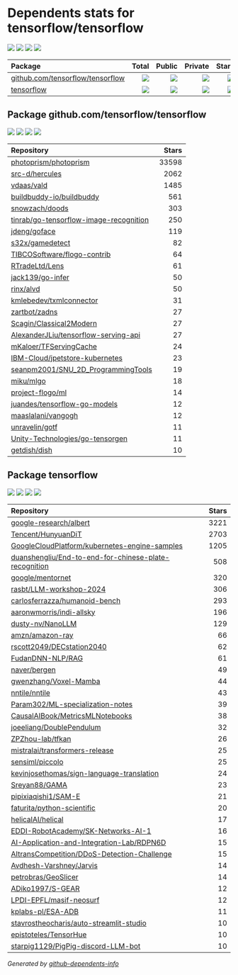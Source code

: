 # Dependents stats for tensorflow/tensorflow

[![](https://img.shields.io/static/v1?label=Used%20by&message=63&color=informational&logo=slickpic)](https://github.com/tensorflow/tensorflow/network/dependents)
[![](https://img.shields.io/static/v1?label=Used%20by%20(public)&message=63&color=informational&logo=slickpic)](https://github.com/tensorflow/tensorflow/network/dependents)
[![](https://img.shields.io/static/v1?label=Used%20by%20(private)&message=-63&color=informational&logo=slickpic)](https://github.com/tensorflow/tensorflow/network/dependents)
[![](https://img.shields.io/static/v1?label=Used%20by%20(stars)&message=35526&color=informational&logo=slickpic)](https://github.com/tensorflow/tensorflow/network/dependents)

| Package    | Total  | Public | Private | Stars |
| :--------  | -----: | -----: | -----:  | ----: |
| [github.com/tensorflow/tensorflow](#package-github.comtensorflowtensorflow)    | [![](https://img.shields.io/static/v1?label=Used%20by&message=26&color=informational&logo=slickpic)](https://github.com/tensorflow/tensorflow/network/dependents?package_id=UGFja2FnZS0yMjY0ODkxNjQ4)  | [![](https://img.shields.io/static/v1?label=Used%20by%20(public)&message=26&color=informational&logo=slickpic)](https://github.com/tensorflow/tensorflow/network/dependents?package_id=UGFja2FnZS0yMjY0ODkxNjQ4) | [![](https://img.shields.io/static/v1?label=Used%20by%20(private)&message=-26&color=informational&logo=slickpic)](https://github.com/tensorflow/tensorflow/network/dependents?package_id=UGFja2FnZS0yMjY0ODkxNjQ4) | [![](https://img.shields.io/static/v1?label=Used%20by%20(stars)&message=35526&color=informational&logo=slickpic)](https://github.com/tensorflow/tensorflow/network/dependents?package_id=UGFja2FnZS0yMjY0ODkxNjQ4) |
| [tensorflow](#package-tensorflow)    | [![](https://img.shields.io/static/v1?label=Used%20by&message=37&color=informational&logo=slickpic)](https://github.com/tensorflow/tensorflow/network/dependents?package_id=UGFja2FnZS01MjcyNjAxNg%3D%3D)  | [![](https://img.shields.io/static/v1?label=Used%20by%20(public)&message=37&color=informational&logo=slickpic)](https://github.com/tensorflow/tensorflow/network/dependents?package_id=UGFja2FnZS01MjcyNjAxNg%3D%3D) | [![](https://img.shields.io/static/v1?label=Used%20by%20(private)&message=-37&color=informational&logo=slickpic)](https://github.com/tensorflow/tensorflow/network/dependents?package_id=UGFja2FnZS01MjcyNjAxNg%3D%3D) | [![](https://img.shields.io/static/v1?label=Used%20by%20(stars)&message=0&color=informational&logo=slickpic)](https://github.com/tensorflow/tensorflow/network/dependents?package_id=UGFja2FnZS01MjcyNjAxNg%3D%3D) |

## Package github.com/tensorflow/tensorflow

[![](https://img.shields.io/static/v1?label=Used%20by&message=26&color=informational&logo=slickpic)](https://github.com/tensorflow/tensorflow/network/dependents?package_id=UGFja2FnZS0yMjY0ODkxNjQ4)
[![](https://img.shields.io/static/v1?label=Used%20by%20(public)&message=26&color=informational&logo=slickpic)](https://github.com/tensorflow/tensorflow/network/dependents?package_id=UGFja2FnZS0yMjY0ODkxNjQ4)
[![](https://img.shields.io/static/v1?label=Used%20by%20(private)&message=-26&color=informational&logo=slickpic)](https://github.com/tensorflow/tensorflow/network/dependents?package_id=UGFja2FnZS0yMjY0ODkxNjQ4)
[![](https://img.shields.io/static/v1?label=Used%20by%20(stars)&message=35526&color=informational&logo=slickpic)](https://github.com/tensorflow/tensorflow/network/dependents?package_id=UGFja2FnZS0yMjY0ODkxNjQ4)

| Repository | Stars  |
| :--------  | -----: |
|[photoprism/photoprism](https://github.com/photoprism/photoprism) | 33598 |
|[src-d/hercules](https://github.com/src-d/hercules) | 2062 |
|[vdaas/vald](https://github.com/vdaas/vald) | 1485 |
|[buildbuddy-io/buildbuddy](https://github.com/buildbuddy-io/buildbuddy) | 561 |
|[snowzach/doods](https://github.com/snowzach/doods) | 303 |
|[tinrab/go-tensorflow-image-recognition](https://github.com/tinrab/go-tensorflow-image-recognition) | 250 |
|[jdeng/goface](https://github.com/jdeng/goface) | 119 |
|[s32x/gamedetect](https://github.com/s32x/gamedetect) | 82 |
|[TIBCOSoftware/flogo-contrib](https://github.com/TIBCOSoftware/flogo-contrib) | 64 |
|[RTradeLtd/Lens](https://github.com/RTradeLtd/Lens) | 61 |
|[jack139/go-infer](https://github.com/jack139/go-infer) | 50 |
|[rinx/alvd](https://github.com/rinx/alvd) | 50 |
|[kmlebedev/txmlconnector](https://github.com/kmlebedev/txmlconnector) | 31 |
|[zartbot/zadns](https://github.com/zartbot/zadns) | 27 |
|[Scagin/Classical2Modern](https://github.com/Scagin/Classical2Modern) | 27 |
|[AlexanderJLiu/tensorflow-serving-api](https://github.com/AlexanderJLiu/tensorflow-serving-api) | 27 |
|[mKaloer/TFServingCache](https://github.com/mKaloer/TFServingCache) | 24 |
|[IBM-Cloud/jpetstore-kubernetes](https://github.com/IBM-Cloud/jpetstore-kubernetes) | 23 |
|[seanpm2001/SNU_2D_ProgrammingTools](https://github.com/seanpm2001/SNU_2D_ProgrammingTools) | 19 |
|[miku/mlgo](https://github.com/miku/mlgo) | 18 |
|[project-flogo/ml](https://github.com/project-flogo/ml) | 14 |
|[juandes/tensorflow-go-models](https://github.com/juandes/tensorflow-go-models) | 12 |
|[maaslalani/vangogh](https://github.com/maaslalani/vangogh) | 12 |
|[unravelin/gotf](https://github.com/unravelin/gotf) | 11 |
|[Unity-Technologies/go-tensorgen](https://github.com/Unity-Technologies/go-tensorgen) | 11 |
|[getdish/dish](https://github.com/getdish/dish) | 10 |

## Package tensorflow

[![](https://img.shields.io/static/v1?label=Used%20by&message=37&color=informational&logo=slickpic)](https://github.com/tensorflow/tensorflow/network/dependents?package_id=UGFja2FnZS01MjcyNjAxNg%3D%3D)
[![](https://img.shields.io/static/v1?label=Used%20by%20(public)&message=37&color=informational&logo=slickpic)](https://github.com/tensorflow/tensorflow/network/dependents?package_id=UGFja2FnZS01MjcyNjAxNg%3D%3D)
[![](https://img.shields.io/static/v1?label=Used%20by%20(private)&message=-37&color=informational&logo=slickpic)](https://github.com/tensorflow/tensorflow/network/dependents?package_id=UGFja2FnZS01MjcyNjAxNg%3D%3D)
[![](https://img.shields.io/static/v1?label=Used%20by%20(stars)&message=0&color=informational&logo=slickpic)](https://github.com/tensorflow/tensorflow/network/dependents?package_id=UGFja2FnZS01MjcyNjAxNg%3D%3D)

| Repository | Stars  |
| :--------  | -----: |
|[google-research/albert](https://github.com/google-research/albert) | 3221 |
|[Tencent/HunyuanDiT](https://github.com/Tencent/HunyuanDiT) | 2703 |
|[GoogleCloudPlatform/kubernetes-engine-samples](https://github.com/GoogleCloudPlatform/kubernetes-engine-samples) | 1205 |
|[duanshengliu/End-to-end-for-chinese-plate-recognition](https://github.com/duanshengliu/End-to-end-for-chinese-plate-recognition) | 508 |
|[google/mentornet](https://github.com/google/mentornet) | 320 |
|[rasbt/LLM-workshop-2024](https://github.com/rasbt/LLM-workshop-2024) | 306 |
|[carlosferrazza/humanoid-bench](https://github.com/carlosferrazza/humanoid-bench) | 293 |
|[aaronwmorris/indi-allsky](https://github.com/aaronwmorris/indi-allsky) | 196 |
|[dusty-nv/NanoLLM](https://github.com/dusty-nv/NanoLLM) | 129 |
|[amzn/amazon-ray](https://github.com/amzn/amazon-ray) | 66 |
|[rscott2049/DECstation2040](https://github.com/rscott2049/DECstation2040) | 62 |
|[FudanDNN-NLP/RAG](https://github.com/FudanDNN-NLP/RAG) | 61 |
|[naver/bergen](https://github.com/naver/bergen) | 49 |
|[gwenzhang/Voxel-Mamba](https://github.com/gwenzhang/Voxel-Mamba) | 44 |
|[nntile/nntile](https://github.com/nntile/nntile) | 43 |
|[Param302/ML-specialization-notes](https://github.com/Param302/ML-specialization-notes) | 39 |
|[CausalAIBook/MetricsMLNotebooks](https://github.com/CausalAIBook/MetricsMLNotebooks) | 38 |
|[joeeliang/DoublePendulum](https://github.com/joeeliang/DoublePendulum) | 32 |
|[ZPZhou-lab/tfkan](https://github.com/ZPZhou-lab/tfkan) | 26 |
|[mistralai/transformers-release](https://github.com/mistralai/transformers-release) | 25 |
|[sensiml/piccolo](https://github.com/sensiml/piccolo) | 25 |
|[kevinjosethomas/sign-language-translation](https://github.com/kevinjosethomas/sign-language-translation) | 24 |
|[Sreyan88/GAMA](https://github.com/Sreyan88/GAMA) | 23 |
|[pipixiaqishi1/SAM-E](https://github.com/pipixiaqishi1/SAM-E) | 21 |
|[faturita/python-scientific](https://github.com/faturita/python-scientific) | 20 |
|[helicalAI/helical](https://github.com/helicalAI/helical) | 17 |
|[EDDI-RobotAcademy/SK-Networks-AI-1](https://github.com/EDDI-RobotAcademy/SK-Networks-AI-1) | 16 |
|[AI-Application-and-Integration-Lab/RDPN6D](https://github.com/AI-Application-and-Integration-Lab/RDPN6D) | 15 |
|[AItransCompetition/DDoS-Detection-Challenge](https://github.com/AItransCompetition/DDoS-Detection-Challenge) | 15 |
|[Avdhesh-Varshney/Jarvis](https://github.com/Avdhesh-Varshney/Jarvis) | 14 |
|[petrobras/GeoSlicer](https://github.com/petrobras/GeoSlicer) | 14 |
|[ADiko1997/S-GEAR](https://github.com/ADiko1997/S-GEAR) | 12 |
|[LPDI-EPFL/masif-neosurf](https://github.com/LPDI-EPFL/masif-neosurf) | 12 |
|[kplabs-pl/ESA-ADB](https://github.com/kplabs-pl/ESA-ADB) | 11 |
|[stavrostheocharis/auto-streamlit-studio](https://github.com/stavrostheocharis/auto-streamlit-studio) | 10 |
|[epistoteles/TensorHue](https://github.com/epistoteles/TensorHue) | 10 |
|[starpig1129/PigPig-discord-LLM-bot](https://github.com/starpig1129/PigPig-discord-LLM-bot) | 10 |

_Generated by [github-dependents-info](https://github.com/nvuillam/github-dependents-info)_
